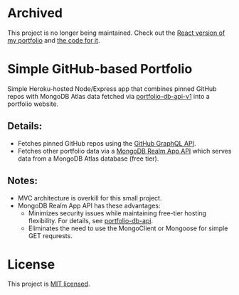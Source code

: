 # Archived

This project is no longer being maintained. Check out the [React version of my portfolio](http://simplenotsimpler.com) and [the code for it](https://github.com/simplenotsimpler/sns-site-react).

# Simple GitHub-based Portfolio

Simple Heroku-hosted Node/Express app that combines pinned GitHub repos with MongoDB Atlas data fetched via [portfolio-db-api-v1](https://github.com/simplenotsimpler/portfolio-db-api-v1) into a portfolio website.

## Details:

- Fetches pinned GitHub repos using the [GitHub GraphQL API](https://docs.github.com/en/graphql).
- Fetches other portfolio data via a [MongoDB Realm App API](https://github.com/simplenotsimpler/portfolio-db-api-v1) which serves data from a MongoDB Atlas database (free tier).

## Notes:

- MVC architecture is overkill for this small project.
- MongoDB Realm App API has these advantages:
  - Minimizes security issues while maintaining free-tier hosting flexibility. For details, see [portfolio-db-api](https://github.com/simplenotsimpler/portfolio-db-api).
  - Eliminates the need to use the MongoClient or Mongoose for simple GET requrests.

# License

This project is [MIT licensed](./LICENSE).
